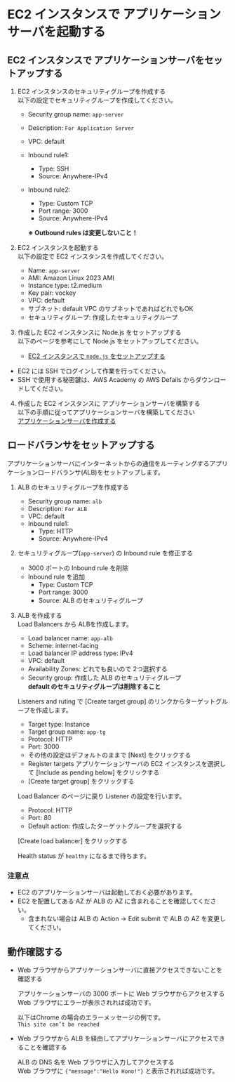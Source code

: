 # EC2 インスタンスで アプリケーションサーバを起動する

## EC2 インスタンスで アプリケーションサーバをセットアップする

1. EC2 インスタンスのセキュリティグループを作成する  
以下の設定でセキュリティグループを作成してください。
    - Security group name: `app-server`
    - Description: `For Application Server`
    - VPC: default
    - Inbound rule1:
        - Type: SSH
        - Source: Anywhere-IPv4
    - Inbound rule2:
        - Type: Custom TCP
        - Port range: 3000
        - Source: Anywhere-IPv4

      __※ Outbound rules は変更しないこと！__

2. EC2 インスタンスを起動する  
以下の設定で EC2 インスタンスを作成してください。
    - Name: `app-server`
    - AMI: Amazon Linux 2023 AMI
    - Instance type: t2.medium
    - Key pair: vockey
    - VPC: default
    - サブネット: default VPC のサブネットであればどれでもOK
    - セキュリティグループ: 作成したセキュリティグループ

3. 作成した EC2 インスタンスに Node.js をセットアップする  
以下のページを参考にして Node.js をセットアップしてください。

    - [EC2 インスタンスで `node.js` をセットアップする](https://docs.aws.amazon.com/ja_jp/sdk-for-javascript/v2/developer-guide/setting-up-node-on-ec2-instance.html)

- EC2 には SSH でログインして作業を行ってください。
- SSH で使用する秘密鍵は、AWS Academy の AWS Defails からダウンロードしてください。

4. 作成した EC2 インスタンスに アプリケーションサーバを構築する  
以下の手順に従ってアプリケーションサーバを構築してください  
[アプリケーションサーバを作成する](./app.md)

## ロードバランサをセットアップする
アプリケーションサーバにインターネットからの通信をルーティングするアプリケーションロードバランサ(ALB)をセットアップします。

1. ALB のセキュリティグループを作成する
    - Security group name: `alb`
    - Description: `For ALB`
    - VPC: default
    - Inbound rule1:
        - Type: HTTP
        - Source: Anywhere-IPv4

2. セキュリティグループ(`app-server`) の Inbound rule を修正する  
    - 3000 ポートの Inbound rule を削除
    - Inbound rule を追加
        - Type: Custom TCP
        - Port range: 3000
        - Source: ALB のセキュリティグループ

3. ALB を作成する  
    Load Balancers から ALBを作成します。

    - Load balancer name: `app-alb`
    - Scheme: internet-facing
    - Load balancer IP address type: IPv4
    - VPC: default
    - Availability Zones: どれでも良いので 2つ選択する
    - Security group: 作成した ALB のセキュリティグループ  
      __default のセキュリティグループは削除すること__

    Listeners and ruting で [Create target group] のリンクからターゲットグループを作成します。  

    - Target type: Instance
    - Target group name: `app-tg`
    - Protocol: HTTP
    - Port: 3000
    - その他の設定はデフォルトのままで [Next] をクリックする
    - Register targets アプリケーションサーバの EC2 インスタンスを選択して [Include as pending below] をクリックする
    - [Create target group] をクリックする

    Load Balancer のページに戻り Listener の設定を行います。

    - Protocol: HTTP
    - Port: 80
    - Default action: 作成したターゲットグループを選択する

    [Create load balancer] をクリックする

    Health status が `healthy` になるまで待ちます。

### 注意点
- EC2 のアプリケーションサーバは起動しておく必要があります。
- EC2 を配置してある AZ が ALB の AZ に含まれることを確認してください。
    - 含まれない場合は ALB の Action -> Edit submit で ALB の AZ を変更してください。

## 動作確認する
- Web ブラウザからアプリケーションサーバに直接アクセスできないことを確認する

    アプリケーションサーバの 3000 ポートに Web ブラウザからアクセスする  
    Web ブラウザにエラーが表示されれば成功です。

    以下はChrome の場合のエラーメッセージの例です。  
     `This site can’t be reached`

- Web ブラウザから ALB を経由してアプリケーションサーバにアクセスできることを確認する

    ALB の DNS 名を Web ブラウザに入力してアクセスする  
    Web ブラウザに `{"message":"Hello Hono!"}` と表示されれば成功です。
